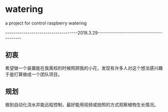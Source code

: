 # watering
a project for control raspberry watering

------------------------------------2018.3.29----------------------------------------

## 初衷
希望做一个装置能在我离校的时候照顾我的小花，发现有许多人对这个想法感兴趣于是打算做成一个团队项目。
## 规划
做到自动化浇水并能远程控制，最好能用视频或拍照的方式观察植物生长情况。
